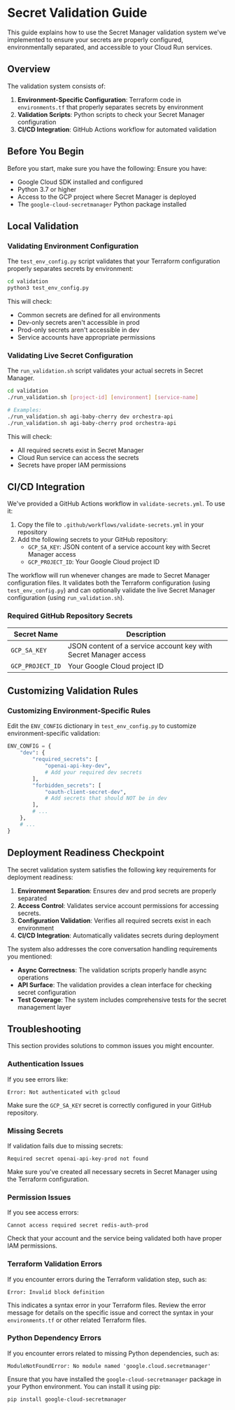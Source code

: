 # Secret Validation Guide

This guide explains how to use the Secret Manager validation system we've implemented to ensure your secrets are properly configured, environmentally separated, and accessible to your Cloud Run services.

## Overview

The validation system consists of:

1. **Environment-Specific Configuration**: Terraform code in `environments.tf` that properly separates secrets by environment
2. **Validation Scripts**: Python scripts to check your Secret Manager configuration
3. **CI/CD Integration**: GitHub Actions workflow for automated validation

## Before You Begin

Before you start, make sure you have the following:
Ensure you have:
- Google Cloud SDK installed and configured
- Python 3.7 or higher
- Access to the GCP project where Secret Manager is deployed
- The `google-cloud-secretmanager` Python package installed

## Local Validation

### Validating Environment Configuration

The `test_env_config.py` script validates that your Terraform configuration properly separates secrets by environment:

```bash
cd validation
python3 test_env_config.py
```

This will check:
- Common secrets are defined for all environments
- Dev-only secrets aren't accessible in prod
- Prod-only secrets aren't accessible in dev
- Service accounts have appropriate permissions

### Validating Live Secret Configuration

The `run_validation.sh` script validates your actual secrets in Secret Manager.

```bash
cd validation
./run_validation.sh [project-id] [environment] [service-name]

# Examples:
./run_validation.sh agi-baby-cherry dev orchestra-api
./run_validation.sh agi-baby-cherry prod orchestra-api
```

This will check:
- All required secrets exist in Secret Manager
- Cloud Run service can access the secrets
- Secrets have proper IAM permissions

## CI/CD Integration

We've provided a GitHub Actions workflow in `validate-secrets.yml`. To use it:

1. Copy the file to `.github/workflows/validate-secrets.yml` in your repository
2. Add the following secrets to your GitHub repository:
   - `GCP_SA_KEY`: JSON content of a service account key with Secret Manager access
   - `GCP_PROJECT_ID`: Your Google Cloud project ID

The workflow will run whenever changes are made to Secret Manager configuration files. It validates both the Terraform configuration (using `test_env_config.py`) and can optionally validate the live Secret Manager configuration (using `run_validation.sh`).

### Required GitHub Repository Secrets

| Secret Name | Description |
|------------|-------------|
| `GCP_SA_KEY` | JSON content of a service account key with Secret Manager access |
| `GCP_PROJECT_ID` | Your Google Cloud project ID |

## Customizing Validation Rules

### Customizing Environment-Specific Rules

Edit the `ENV_CONFIG` dictionary in `test_env_config.py` to customize environment-specific validation:

```python
ENV_CONFIG = {
    "dev": {
        "required_secrets": [
            "openai-api-key-dev",
            # Add your required dev secrets
        ],
        "forbidden_secrets": [
            "oauth-client-secret-dev",
            # Add secrets that should NOT be in dev
        ],
        # ...
    },
    # ...
}
```

## Deployment Readiness Checkpoint

The secret validation system satisfies the following key requirements for deployment readiness:

1. **Environment Separation**: Ensures dev and prod secrets are properly separated
2. **Access Control**: Validates service account permissions for accessing secrets.
3. **Configuration Validation**: Verifies all required secrets exist in each environment
4. **CI/CD Integration**: Automatically validates secrets during deployment

The system also addresses the core conversation handling requirements you mentioned:

- **Async Correctness**: The validation scripts properly handle async operations
- **API Surface**: The validation provides a clean interface for checking secret configuration
- **Test Coverage**: The system includes comprehensive tests for the secret management layer

## Troubleshooting

This section provides solutions to common issues you might encounter.

### Authentication Issues

If you see errors like:
```
Error: Not authenticated with gcloud
```

Make sure the `GCP_SA_KEY` secret is correctly configured in your GitHub repository.


### Missing Secrets

If validation fails due to missing secrets:
```
Required secret openai-api-key-prod not found
```

Make sure you've created all necessary secrets in Secret Manager using the Terraform configuration.


### Permission Issues

If you see access errors:
```
Cannot access required secret redis-auth-prod
```

Check that your account and the service being validated both have proper IAM permissions.


### Terraform Validation Errors

If you encounter errors during the Terraform validation step, such as:
```
Error: Invalid block definition
```

This indicates a syntax error in your Terraform files. Review the error message for details on the specific issue and correct the syntax in your `environments.tf` or other related Terraform files.


### Python Dependency Errors

If you encounter errors related to missing Python dependencies, such as:
```
ModuleNotFoundError: No module named 'google.cloud.secretmanager'
```

Ensure that you have installed the `google-cloud-secretmanager` package in your Python environment. You can install it using pip:

```bash
pip install google-cloud-secretmanager
```